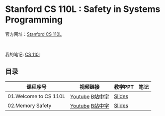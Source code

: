 # Stanford CS 110L : Safety in Systems Programming


官方网址：[Stanford CS 110L](https://reberhardt.com/cs110l/spring-2020/)

</br>

我的笔记: [CS 110l](https://pxiaoer.blog/category/rust/cs110l/)


## 目录



|   课程序号        |   视频链接       |   教学PPT    |  笔记          |
| -----------      | ------------ | ---------- | -------------   |
| 01.Welcome to CS 110L   |  [Youtube](https://youtu.be/j7AQrtLevUE) [B站中字](https://www.bilibili.com/video/BV1Ra411A7kN/)      |  [Slides](https://reberhardt.com/cs110l/spring-2020/slides/lecture-01.pdf) |    |
| 02.Memory Safety  |  [Youtube](https://youtu.be/cUrggIAPJEs) [B站中字](https://www.bilibili.com/video/BV1Ra411A7kN/?p=2)      |  [Slides](https://reberhardt.com/cs110l/spring-2020/slides/lecture-02.pdf) |    |


